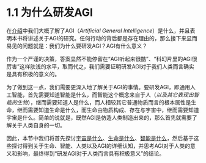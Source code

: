 # 1.1 为什么研发AGI

在[介绍](../../)中我们大概了解了AGI（_Artificial General Intelligence_）是什么，并且表明本书将讲述关于AGI的研究。任何行动的背后都是存在理由的，那么接下来显而易见的问题就是：我们为什么要研发AGI？AGI有什么意义？

作为一个严谨的决策，答案显然不能停留在“AGI听起来很酷”、“科幻片里的AGI很厉害”这样肤浅的水平，取而代之，我们需要证明研发AGI对于我们人类而言确实是具有积极的意义的。

为了做到这一点，我们需要更深入地了解关于AGI的事情。要研发AGI，即通用人工智能，首先需要知道智能是什么，而智能这个概念来自于人（_以及其它表现出智能的生物_），继而需要知道人是什么，而人相较其它普通物质而言的根本属性是生命，继而需要知道生命是什么，而生命由物质构成、存在与宇宙中，继而需要知道宇宙是什么。简单的说就是，既然AGI是仿造人类制造出来的，那么首先就需要了解关于人类自身的一切。

因此，本节中我们将首先探讨[宇宙是什么](yu-zhou-shi-shi-mo.md)、[生命是什么](sheng-ming-shi-shi-mo.md)、[智能是什么](zhi-neng-shi-shi-mo.md)，然后基于这些探讨得到关于生命、智能、人类以及AGI的详细认知，并思考AGI对于人类的意义和影响，最终得到“研发AGI对于人类而言具有积极意义”的结论。

